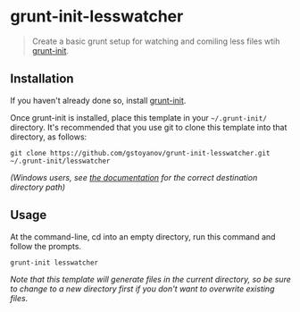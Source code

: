 # grunt-init-lesswatcher

> Create a basic grunt setup for watching and comiling less files wtih [grunt-init][].  

[grunt-init]: http://gruntjs.com/project-scaffolding

## Installation
If you haven't already done so, install [grunt-init][].

Once grunt-init is installed, place this template in your `~/.grunt-init/` directory. It's recommended that you use git to clone this template into that directory, as follows:

```
git clone https://github.com/gstoyanov/grunt-init-lesswatcher.git ~/.grunt-init/lesswatcher
```

_(Windows users, see [the documentation][grunt-init] for the correct destination directory path)_

## Usage

At the command-line, cd into an empty directory, run this command and follow the prompts.

```
grunt-init lesswatcher
```

_Note that this template will generate files in the current directory, so be sure to change to a new directory first if you don't want to overwrite existing files._
